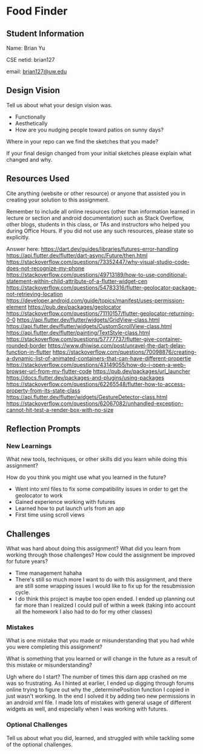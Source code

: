 # Food Finder

## Student Information
Name: Brian Yu

CSE netid: brian127

email: brian127@uw.edu

## Design Vision
Tell us about what your design vision was.
 - Functionally
 - Aesthetically
 - How are you nudging people toward patios on sunny days?

Where in your repo can we find the sketches that you made? 

If your final design changed from your initial sketches please explain what changed and why.

## Resources Used
Cite anything (website or other resource) or anyone that assisted you in creating your solution to this assignment.

Remember to include all online resources (other than information learned in lecture or section and android documentation) such as Stack Overflow, other blogs, students in this class, or TAs and instructors who helped you during Office Hours. If you did not use any such resources, please state so explicitly.

Answer here: 
https://dart.dev/guides/libraries/futures-error-handling
https://api.flutter.dev/flutter/dart-async/Future/then.html
https://stackoverflow.com/questions/73352447/why-visual-studio-code-does-not-recognize-my-phone
https://stackoverflow.com/questions/49713189/how-to-use-conditional-statement-within-child-attribute-of-a-flutter-widget-cen
https://stackoverflow.com/questions/54783316/flutter-geolocator-package-not-retrieving-location
https://developer.android.com/guide/topics/manifest/uses-permission-element
https://pub.dev/packages/geolocator
https://stackoverflow.com/questions/71110157/flutter-geolocator-returning-0-0
https://api.flutter.dev/flutter/widgets/GridView-class.html
https://api.flutter.dev/flutter/widgets/CustomScrollView-class.html
https://api.flutter.dev/flutter/painting/TextStyle-class.html
https://stackoverflow.com/questions/57777737/flutter-give-container-rounded-border
https://www.dhiwise.com/post/unravel-the-dart-delay-function-in-flutter
https://stackoverflow.com/questions/70098876/creating-a-dynamic-list-of-animated-containers-that-can-have-different-propertie
https://stackoverflow.com/questions/43149055/how-do-i-open-a-web-browser-url-from-my-flutter-code
https://pub.dev/packages/url_launcher
https://docs.flutter.dev/packages-and-plugins/using-packages
https://stackoverflow.com/questions/62265548/flutter-how-to-access-property-from-its-state-class
https://api.flutter.dev/flutter/widgets/GestureDetector-class.html
https://stackoverflow.com/questions/62067082/unhandled-exception-cannot-hit-test-a-render-box-with-no-size

## Reflection Prompts

### New Learnings
What new tools, techniques, or other skills did you learn while doing this assignment?

How do you think you might use what you learned in the future?

- Went into xml files to fix some compatibility issues in order to get the geolocator to work
- Gained experience working with futures
- Learned how to put launch urls from an app
- First time using scroll views

## Challenges
What was hard about doing this assignment?
What did you learn from working through those challenges?
How could the assignment be improved for future years?

- Time management hahaha
- There's still so much more I want to do with this assignment, and there are still 
  some wrapping issues I would like to fix up for the resubmission cycle.
- I do think this project is maybe too open ended. I ended up planning out far more than 
  I realized I could pull of within a week (taking into account all the homework I also
  had to do for my other classes)

### Mistakes
What is one mistake that you made or misunderstanding that you had while you were completing this assignment?

What is something that you learned or will change in the future as a result of this mistake or misunderstanding?

Ugh where do I start? The number of times this darn app crashed on me was so frustrating. As I hinted at earlier, I ended up digging through forums online trying to figure out why the _determinePosition function I copied in just wasn't working. In the end I solved it by adding two new permissions in an android xml file. I made lots of mistakes with general usage of different widgets as well, and especially when I was working with futures.

### Optional Challenges
Tell us about what you did, learned, and struggled with while tackling some of the optional challenges.
